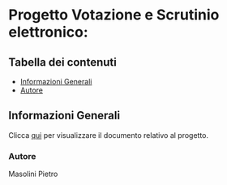 # Progetto Votazione e Scrutinio elettronico:

## Tabella dei contenuti
* [Informazioni Generali](#informazioni-generali)
* [Autore](#autore)

## Informazioni Generali
Clicca [qui](https://drive.google.com/file/d/1m52mn5Ajq-Y7v6A3fqlicfRHQ2XnBWcW/view?usp=sharing) per visualizzare il documento relativo al progetto.

### Autore
Masolini Pietro
